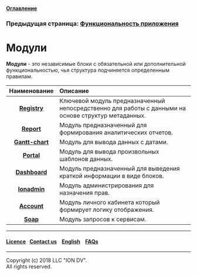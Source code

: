 #### [Оглавление](/docs/ru/index.md)

### Предыдущая страница: [Функциональность приложения](/docs/ru/2_system_description/functionality/functionality.md)

# Модули

**Модули** - это независимые блоки с обязательной или дополнительной функциональностью, чья структура подчиняется определенным правилам. 

| Наименование | Описание |
|:---------:|:---------|
|[**Registry**](/docs/ru/3_modules_description/registry.md) | Ключевой модуль предназначенный непосредственно для работы с данными на основе структур метаданных. |
|[**Report**](/docs/ru/3_modules_description/report.md) | Модуль предназначенный для формирования аналитических отчетов.   |
|[**Gantt-chart**](/docs/ru/3_modules_description/gantt_chart.md) | Модуль для вывода данных с датами.   |
|[**Portal**](/docs/ru/3_modules_description/portal.md) | Модуль для вывода произвольных шаблонов данных.  |
|[**Dashboard**](/docs/ru/3_modules_description/dashboard.md) | Модуль предназначенный для выведения краткой информации в виде блоков. |
|[**Ionadmin**](/docs/ru/3_modules_description/admin.md) | Модуль администрирования для назначения прав. |
|[**Account**](/docs/ru/3_modules_description/account.md)| Модуль личного кабинета который формирует логику отображения.  |
|[**Soap**](/docs/ru/3_modules_description/soap.md) | Модуль запросов к сервисам.|
--------------------------------------------------------------------------  


 #### [Licence](/LICENCE.md)&ensp;  [Contact us](https://iondv.ru/index.html) &ensp;  [English](/docs/en/3_modules_description/modules.md) &ensp; [FAQs](/faqs.md)          



--------------------------------------------------------------------------  

Copyright (c) 2018 LLC "ION DV".  
All rights reserved.